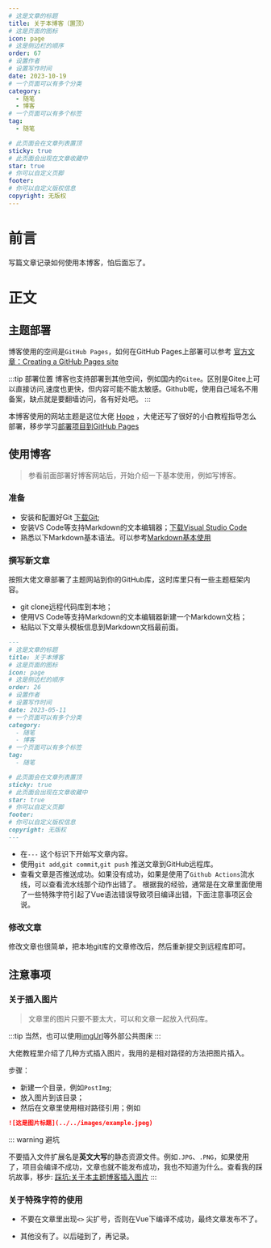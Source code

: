 ```yaml
---
# 这是文章的标题
title: 关于本博客（置顶）
# 这是页面的图标
icon: page
# 这是侧边栏的顺序
order: 67
# 设置作者
# 设置写作时间
date: 2023-10-19
# 一个页面可以有多个分类
category:
  - 随笔
  - 博客
# 一个页面可以有多个标签
tag:
  - 随笔

# 此页面会在文章列表置顶
sticky: true
# 此页面会出现在文章收藏中
star: true
# 你可以自定义页脚
footer: 
# 你可以自定义版权信息
copyright: 无版权
---
```





# 前言 

写篇文章记录如何使用本博客，怕后面忘了。




# 正文

## 主题部署

博客使用的空间是`GitHub Pages`，如何在GitHub Pages上部署可以参考 [官方文章：Creating a GitHub Pages site](https://docs.github.com/en/pages/getting-started-with-github-pages/creating-a-github-pages-site)

:::tip 部署位置
博客也支持部署到其他空间，例如国内的`Gitee`。区别是Gitee上可以直接访问,速度也更快，但内容可能不能太敏感。Github呢，使用自己域名不用备案，缺点就是要翻墙访问，各有好处吧。
:::

本博客使用的网站主题是这位大佬 [Hope](https://theme-hope.vuejs.press/zh/) ，大佬还写了很好的小白教程指导怎么部署，移步学习[部署项目到GitHub Pages](https://theme-hope.vuejs.press/zh/cookbook/tutorial/deploy.html)

## 使用博客

> 参看前面部署好博客网站后，开始介绍一下基本使用，例如写博客。

### 准备

- 安装和配置好Git  [下载Git](https://git-scm.com/downloads);
- 安装VS Code等支持Markdown的文本编辑器；[下载Visual Studio Code](https://code.visualstudio.com/download)
- 熟悉以下Markdown基本语法。可以参考[Markdown基本使用](https://theme-hope.vuejs.press/zh/cookbook/markdown)


### 撰写新文章

按照大佬文章部署了主题网站到你的GitHub库，这时库里只有一些主题框架内容。

- git clone远程代码库到本地；
- 使用VS Code等支持Markdown的文本编辑器新建一个Markdown文档；
- 粘贴以下文章头模板信息到Markdown文档最前面。
```markdown
---
# 这是文章的标题
title: 关于本博客
# 这是页面的图标
icon: page
# 这是侧边栏的顺序
order: 26
# 设置作者
# 设置写作时间
date: 2023-05-11
# 一个页面可以有多个分类
category:
  - 随笔
  - 博客
# 一个页面可以有多个标签
tag:
  - 随笔

# 此页面会在文章列表置顶
sticky: true
# 此页面会出现在文章收藏中
star: true
# 你可以自定义页脚
footer: 
# 你可以自定义版权信息
copyright: 无版权
---
```

- 在`---` 这个标识下开始写文章内容。
- 使用`git add`,`git commit`,`git push` 推送文章到GitHub远程库。
- 查看文章是否推送成功。如果没有成功，如果是使用了`Github Actions`流水线，可以查看流水线那个动作出错了。
根据我的经验，通常是在文章里面使用了一些特殊字符引起了Vue语法错误导致项目编译出错，下面注意事项区会说。



### 修改文章

修改文章也很简单，把本地git库的文章修改后，然后重新提交到远程库即可。

## 注意事项

### 关于插入图片

>文章里的图片只要不要太大，可以和文章一起放入代码库。

:::tip 
当然，也可以使用[imgUrl](https://imgur.com)等外部公共图床
:::

大佬教程里介绍了几种方式插入图片，我用的是相对路径的方法把图片插入。

步骤：

- 新建一个目录，例如`PostImg`;
- 放入图片到该目录；
- 然后在文章里使用相对路径引用；例如 
```markdown
![这是图片标题](../../images/example.jpeg)
```
::: warning 避坑

不要插入文件扩展名是**英文大写**的静态资源文件。例如`.JPG`、`.PNG`，如果使用了，项目会编译不成功，文章也就不能发布成功，我也不知道为什么。查看我的踩坑故事，移步: [踩坑:关于本主题博客插入图片](../生活随笔/本博客图片插入注意.md)
:::

### 关于特殊字符的使用

- 不要在文章里出现`<>` 尖扩号，否则在Vue下编译不成功，最终文章发布不了。

- 其他没有了。以后碰到了，再记录。
